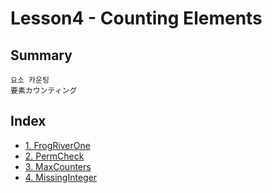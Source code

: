 # Lesson4 - Counting Elements
## Summary
```
요소 카운팅
要素カウンティング
```
## Index
+ [1. FrogRiverOne](https://github.com/Bnine/php-algorithm/blob/master/codility/Lesson4/FrogRiverOne.md)
+ [2. PermCheck](https://github.com/Bnine/php-algorithm/blob/master/codility/Lesson4/PermCheck.md)
+ [3. MaxCounters](https://github.com/Bnine/php-algorithm/blob/master/codility/Lesson4/MaxCounters.md)
+ [4. MissingInteger](https://github.com/Bnine/php-algorithm/blob/master/codility/Lesson4/MissingInteger.md)
